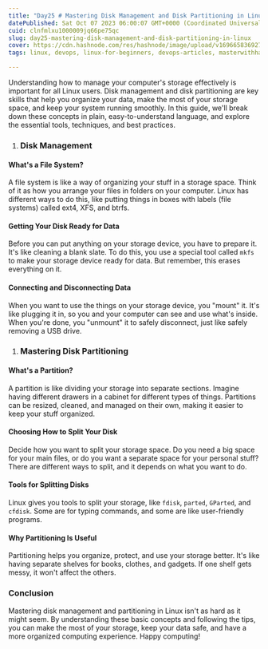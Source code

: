 ```yaml
---
title: "Day25 # Mastering Disk Management and Disk Partitioning in Linux"
datePublished: Sat Oct 07 2023 06:00:07 GMT+0000 (Coordinated Universal Time)
cuid: clnfmlxu1000009jq66pe75qc
slug: day25-mastering-disk-management-and-disk-partitioning-in-linux
cover: https://cdn.hashnode.com/res/hashnode/image/upload/v1696658369270/6fa549f0-4da9-4d59-aaf9-6c11f84a1233.png
tags: linux, devops, linux-for-beginners, devops-articles, masterwithhamza

---
```


Understanding how to manage your computer's storage effectively is important for all Linux users. Disk management and disk partitioning are key skills that help you organize your data, make the most of your storage space, and keep your system running smoothly. In this guide, we'll break down these concepts in plain, easy-to-understand language, and explore the essential tools, techniques, and best practices.

1. ### **Disk Management**
    

#### What's a File System?

A file system is like a way of organizing your stuff in a storage space. Think of it as how you arrange your files in folders on your computer. Linux has different ways to do this, like putting things in boxes with labels (file systems) called ext4, XFS, and btrfs.

#### Getting Your Disk Ready for Data

Before you can put anything on your storage device, you have to prepare it. It's like cleaning a blank slate. To do this, you use a special tool called `mkfs` to make your storage device ready for data. But remember, this erases everything on it.

#### Connecting and Disconnecting Data

When you want to use the things on your storage device, you "mount" it. It's like plugging it in, so you and your computer can see and use what's inside. When you're done, you "unmount" it to safely disconnect, just like safely removing a USB drive.

1. ### **Mastering Disk Partitioning**
    

#### What's a Partition?

A partition is like dividing your storage into separate sections. Imagine having different drawers in a cabinet for different types of things. Partitions can be resized, cleaned, and managed on their own, making it easier to keep your stuff organized.

#### Choosing How to Split Your Disk

Decide how you want to split your storage space. Do you need a big space for your main files, or do you want a separate space for your personal stuff? There are different ways to split, and it depends on what you want to do.

#### Tools for Splitting Disks

Linux gives you tools to split your storage, like `fdisk`, `parted`, `GParted`, and `cfdisk`. Some are for typing commands, and some are like user-friendly programs.

#### Why Partitioning Is Useful

Partitioning helps you organize, protect, and use your storage better. It's like having separate shelves for books, clothes, and gadgets. If one shelf gets messy, it won't affect the others.

### **Conclusion**

Mastering disk management and partitioning in Linux isn't as hard as it might seem. By understanding these basic concepts and following the tips, you can make the most of your storage, keep your data safe, and have a more organized computing experience. Happy computing!